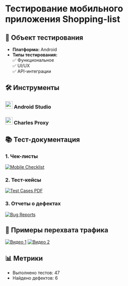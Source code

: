 # Тестирование мобильного приложения Shopping-list

## 📱 Объект тестирования
- **Платформа:** Android
- **Типы тестирования:**  
  ✅ Функциональное  
  ✅ UI/UX  
  ✅ API-интеграции  

## 🛠 Инструменты
### <img src="https://img.icons8.com/color/48/android-studio--v3.png" width="24"> Android Studio
### <img src="https://camo.githubusercontent.com/336cc8f5f3d0b45b3c149159207c88944e9909640f5dc25c7116355bc75670d5/68747470733a2f2f36342e6d656469612e74756d626c722e636f6d2f63343065383135393666333061646638363930656532366161313265383838662f74756d626c725f696e6c696e655f6f62387a32316f6754753172326f6e61755f3430302e706e67" width="24"> Charles Proxy


## 📚 Тест-документация
### 1. Чек-листы
[![Mobile Checklist](https://img.shields.io/badge/Чек--лист-Google_Sheets-green)](https://docs.google.com/spreadsheets/d/1yDzE1GQVAuVGjCyhbcoF9n8LRMDrJrrV7YYrO_zbcnw/edit?usp=drive_link)  

### 2. Тест-кейсы  
[![Test Cases PDF](https://img.shields.io/badge/Тест--кейсы-PDF-blue)](https://drive.google.com/file/d/19MRQHbU3vHyhojFVJSTiROEUiwk2qp9i/view?usp=drive_link)  

### 3. Отчеты о дефектах  
[![Bug Reports](https://img.shields.io/badge/Баг--репорты-Google_Drive-red)](https://drive.google.com/drive/folders/1iTTWw8OGXosr59n1EwgcaRPLqF9raxU_?usp=drive_link)  

## 🔎 Примеры перехвата трафика
[![Видео 1](https://img.shields.io/badge/🎬_Смотреть_видео_1-FF0000?style=for-the-badge)](https://drive.google.com/file/d/1U_7ohEaHyGBOwmtTtiXJb-L1R0FIp5ZS/view)
[![Видео 2](https://img.shields.io/badge/🎬_Смотреть_видео_2-00AAFF?style=for-the-badge)](https://drive.google.com/file/d/1_lKQ31gAlgwAvFVexnzHqbTyCoxs_r1l/view)

## 📊 Метрики
- Выполнено тестов: 47  
- Найдено дефектов: 6  

